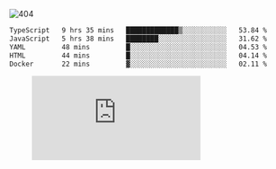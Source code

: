 ![404](https://user-images.githubusercontent.com/378023/89412096-6f759d80-d761-11ea-8c57-84b30ef3f2b1.png)

<!--START_SECTION:waka-->

```txt
TypeScript   9 hrs 35 mins   █████████████▒░░░░░░░░░░░   53.84 %
JavaScript   5 hrs 38 mins   ████████░░░░░░░░░░░░░░░░░   31.62 %
YAML         48 mins         █░░░░░░░░░░░░░░░░░░░░░░░░   04.53 %
HTML         44 mins         █░░░░░░░░░░░░░░░░░░░░░░░░   04.14 %
Docker       22 mins         ▓░░░░░░░░░░░░░░░░░░░░░░░░   02.11 %
```

<!--END_SECTION:waka-->
<figure><embed src="https://wakatime.com/share/@018b853e-267a-435d-a858-33e2b098b9d7/f3c3aa68-553a-4373-a9f9-2d456f62f780.svg"></embed></figure>
